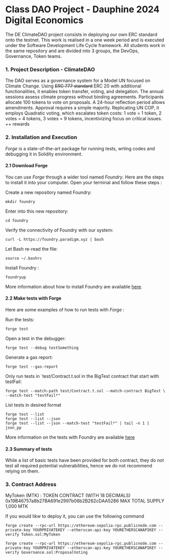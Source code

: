 
# Class DAO Project - Dauphine 2024 Digital Economics

The DE ClimateDAO project consists in deploying our own ERC standard onto the testnet. This work is realised in a one week period and is executed under the Software Development Life Cycle framework. All students work in the same repository and are divided into 3 groups, the DevOps, Governance, Token teams.


### 1. Project Description - ClimateDAO

The DAO serves as a governance system for a Model UN focused on Climate Change. Using ~~ERC 777 standard~~ ERC 20 with additional functionalities, it enables token transfer, voting, and delegation. The annual sessions assess climate progress without binding agreements. Participants allocate 100 tokens to vote on proposals. A 24-hour reflection period allows amendments. Approval requires a simple majority. Replicating UN COP, it employs Quadratic voting, which escalates token costs: 1 vote = 1 token, 2 votes = 4 tokens, 3 votes = 9 tokens, incentivizing focus on critical issues. ++ rewards

### 2. Installation and Execution

*Forge* is a state-of-the-art package for running tests, wrting codes and debugging it in Solidity environment.


#### 2.1 Download Forge
You can use *Forge* through a wider tool named *Foundry*. Here are the steps to install it into your computer. Open your terminal and follow these steps :

Create a new repository named Foundry:
```
mkdir foundry
```

Enter into this new repository:
```
cd foundry
```

Verify the connectivity of Foundry with our system:
```
curl -L https://foundry.paradigm.xyz | bash
```

Let Bash re-read the file:
```
source ~/.bashrc 
```

Install Foundry :
```
foundryup
```

More information about how to install Foundry are available [here](https://ethereum-blockchain-developer.com/2022-06-nft-truffle-hardhat-foundry/14-foundry-setup/).


#### 2.2 Make tests with Forge

Here are some examples of how to run tests with *Forge* :

Run the tests:
```
forge test
```

Open a test in the debugger:
```
forge test --debug testSomething
```

Generate a gas report:
```
forge test --gas-report
```

Only run tests in `test/Contract.t.sol in the BigTest contract that start with testFail:
```
forge test --match-path test/Contract.t.sol --match-contract BigTest \ --match-test "testFail*"
```

List tests in desired format
```
forge test --list
forge test --list --json
forge test --list --json --match-test "testFail*" | tail -n 1 | json_pp
```

More information on the tests with Foundry are available [here](https://book.getfoundry.sh/reference/forge/forge-test)

#### 2.3 Summary of tests
While a list of basic tests have been provided for both contract, they do not test all required potential vulnerabilities, hence we do not recommend relying on them.

### 3. Contract Address
MyToken (MTK) : TOKEN CONTRACT (WITH 18 DECIMALS) 0x19B46757a8b27BA691e2997b06b2B262cDAA5286
MAX TOTAL SUPPLY 1,000 MTK

If you would likw to deploy it, you can use the following command

```
forge create --rpc-url https://ethereum-sepolia-rpc.publicnode.com --private-key YOURPRIVATEKEY --etherscan-api-key YOURETHERSCANAPIKEY --verify Token.sol:MyToken 

forge create --rpc-url https://ethereum-sepolia-rpc.publicnode.com --private-key YOURPRIVATEKEY --etherscan-api-key YOURETHERSCANAPIKEY --verify Governance.sol:ProposalVoting 
```
